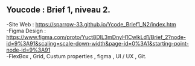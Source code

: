 ## Youcode : Brief 1, niveau 2.
-Site Web : <https://sparrow-33.github.io/Ycode_Brief1_N2/index.htm>\
-Figma Design : <https://www.figma.com/proto/Yuct8DlL3mDnyH1CwlkLd1/Brief_2?node-id=9%3A91&scaling=scale-down-width&page-id=0%3A1&starting-point-node-id=9%3A91>\
-FlexBox , Grid, Custum properties , figma , UI / UX , Git.
